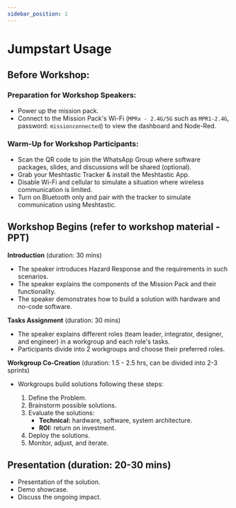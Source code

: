 ```yaml
---
sidebar_position: 1
---
```


# Jumpstart Usage

## **Before Workshop:**

### **Preparation for Workshop Speakers:**

- Power up the mission pack.
- Connect to the Mission Pack's Wi-Fi (`MPRx - 2.4G/5G` such as `MPR1-2.4G`, password: `missionconnected`) to view the dashboard and Node-Red.

### **Warm-Up for Workshop Participants:**

- Scan the QR code to join the WhatsApp Group where software packages, slides, and discussions will be shared (optional).
- Grab your Meshtastic Tracker & install the Meshtastic App.
- Disable Wi-Fi and cellular to simulate a situation where wireless communication is limited.
- Turn on Bluetooth only and pair with the tracker to simulate communication using Meshtastic.

## **Workshop Begins** (refer to workshop material - PPT)

**Introduction** (duration: 30 mins)

- The speaker introduces Hazard Response and the requirements in such scenarios.
- The speaker explains the components of the Mission Pack and their functionality.
- The speaker demonstrates how to build a solution with hardware and no-code software.

**Tasks Assignment** (duration: 30 mins)

- The speaker explains different roles (team leader, integrator, designer, and engineer) in a workgroup and each role's tasks.
- Participants divide into 2 workgroups and choose their preferred roles.

**Workgroup Co-Creation** (duration: 1.5 - 2.5 hrs, can be divided into 2-3 sprints)

- Workgroups build solutions following these steps:

  1. Define the Problem.
  2. Brainstorm possible solutions.
  3. Evaluate the solutions:
     - **Technical:** hardware, software, system architecture.
     - **ROI:** return on investment.
  4. Deploy the solutions.
  5. Monitor, adjust, and iterate.

## **Presentation** (duration: 20-30 mins)

- Presentation of the solution.
- Demo showcase.
- Discuss the ongoing impact.
